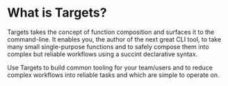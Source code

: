 # What is Targets?

Targets takes the concept of function composition and surfaces it to the
command-line. It enables you, the author of the next great CLI tool, to take
many small single-purpose functions and to safely compose them into complex but
reliable workflows using a succint declarative syntax.

Use Targets to build common tooling for your team/users and to reduce complex
workflows into reliable tasks and which are simple to operate on.
